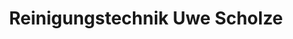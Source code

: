 ---
title: "Reinigungstechnik Uwe Scholze"
url: /berlin/reinigungstechnik-uwe-scholze/
shop: Allgemein
---